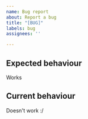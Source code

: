 ```yaml
---
name: Bug report
about: Report a bug
title: "[BUG]"
labels: bug
assignees: ''

---
```


## Expected behaviour
Works

## Current behaviour
Doesn't work :/
